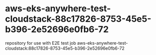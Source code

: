 # aws-eks-anywhere-test-cloudstack-88c17826-8753-45e5-b396-2e52696e0fb6-72
repository for use with E2E test job aws-eks-anywhere-test-cloudstack:88c17826-8753-45e5-b396-2e52696e0fb6-72
